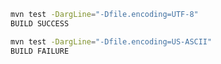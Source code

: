 ```bash
mvn test -DargLine="-Dfile.encoding=UTF-8"
BUILD SUCCESS
```

```bash
mvn test -DargLine="-Dfile.encoding=US-ASCII"
BUILD FAILURE
```
